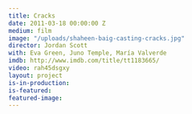 ```yaml
---
title: Cracks
date: 2011-03-18 00:00:00 Z
medium: film
image: "/uploads/shaheen-baig-casting-cracks.jpg"
director: Jordan Scott
with: Eva Green, Juno Temple, María Valverde
imdb: http://www.imdb.com/title/tt1183665/
video: rah45dsgxy
layout: project
is-in-production: 
is-featured: 
featured-image: 
---
```


